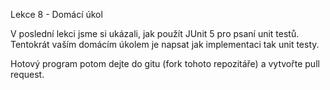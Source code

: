 Lekce 8 - Domácí úkol

V poslední lekci jsme si ukázali, jak použít JUnit 5 pro psaní unit testů. Tentokrát vaším domácím úkolem je napsat jak implementaci tak unit testy.



Hotový program potom dejte do gitu (fork tohoto repozitáře) a vytvořte pull request.
